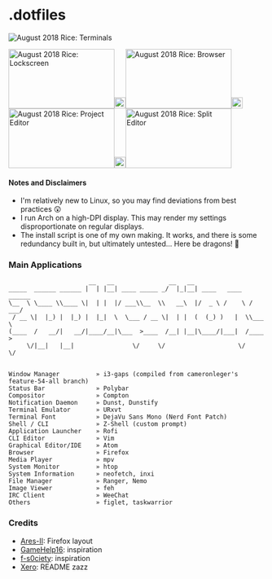 # .dotfiles

![August 2018 Rice: Terminals](https://user-images.githubusercontent.com/28808441/43341696-9384f5a4-91e0-11e8-99e8-a9da34ce3482.png)

<img src="https://user-images.githubusercontent.com/28808441/43340751-9f702440-91dd-11e8-9c57-046f975ed1dd.png" alt="August 2018 Rice: Lockscreen" width="208" height="117" /><img src="https://upload.wikimedia.org/wikipedia/commons/c/ca/1x1.png" width="22" height="22" /><img src="https://user-images.githubusercontent.com/28808441/43340752-9f9d01f4-91dd-11e8-9594-f28f0e448c7c.png" alt="August 2018 Rice: Browser" width="208" height="117" /><img src="https://upload.wikimedia.org/wikipedia/commons/c/ca/1x1.png" width="22" height="22" /><img src="https://user-images.githubusercontent.com/28808441/43340753-9fc291e4-91dd-11e8-9ba1-c576ec4b0fc9.png" alt="August 2018 Rice: Project Editor" width="208" height="117" /><img src="https://upload.wikimedia.org/wikipedia/commons/c/ca/1x1.png" width="22" height="22" /><img src="https://user-images.githubusercontent.com/28808441/43340754-9fe479d0-91dd-11e8-98bd-6f8f7cf9c4b4.png" alt="August 2018 Rice: Split Editor" width="208" height="117" />

#### Notes and Disclaimers
* I'm relatively new to Linux, so you may find deviations from best practices :astonished:
* I run Arch on a high-DPI display. This may render my settings disproportionate on regular displays.
* The install script is one of my own making. It works, and there is some redundancy built in, but ultimately untested... Here be dragons! :dragon_face:

### Main Applications
```
                      __   __               __   __                      
_____  ______ ______ |  | |__| ____ _____ _/  |_|__| ____   ____   ______
\__  \ \____ \\____ \|  | |  |/ ___\\__  \\   __\  |/  _ \ /    \ /  ___/
 / __ \|  |_) |  |_) |  |_|  \  \___ / __ \|  | |  (  (_) )   |  \\___ \
(____  /   __/|   __/|____/__|\___  >____  /__| |__|\____/|___|  /____  >
     \/|__|   |__|                \/     \/                    \/     \/


Window Manager          » i3-gaps (compiled from cameronleger's feature-54-all branch)
Status Bar              » Polybar
Compositor              » Compton
Notification Daemon     » Dunst, Dunstify
Terminal Emulator       » URxvt
Terminal Font           » DejaVu Sans Mono (Nerd Font Patch)
Shell / CLI             » Z-Shell (custom prompt)
Application Launcher    » Rofi
CLI Editor              » Vim
Graphical Editor/IDE    » Atom
Browser                 » Firefox
Media Player            » mpv
System Monitor          » htop
System Information      » neofetch, inxi
File Manager            » Ranger, Nemo
Image Viewer            » feh
IRC Client              » WeeChat
Others                  » figlet, taskwarrior
```

<!-- keybinds, notes on functionality (ctrl-t) -->

### Credits
* [Ares-II](https://github.com/Ares-II/Dotfiles): Firefox layout
* [GameHelp16](https://www.reddit.com/r/unixporn/comments/5tffxu/bspwm_polybar_trying_to_get_a_modern_look/): inspiration
* [f-s0ciety](https://www.deviantart.com/f-s0ciety): inspiration
* [Xero](https://github.com/xero/dotfiles): README zazz
